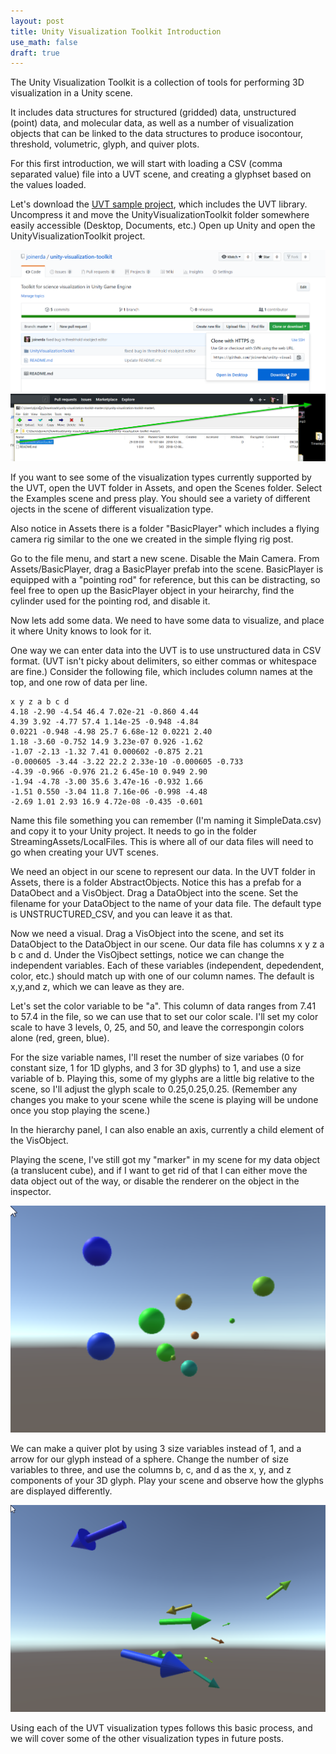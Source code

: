 ```yaml
---
layout: post
title: Unity Visualization Toolkit Introduction
use_math: false
draft: true
---
```


The Unity Visualization Toolkit is a collection of tools for performing 3D visualization in a Unity scene.

It includes data structures for structured (gridded) data, unstructured (point) data, and molecular data, as well as a number of visualization objects that can be linked to the data structures to produce isocontour, threshold, volumetric, glyph, and quiver plots.

For this first introduction, we will start with loading a CSV (comma separated value) file into a UVT scene, and creating a glyphset based on the values loaded.

Let's download the [UVT sample project](https://github.com/joinerda/unity-visualization-toolkit), which includes the UVT library. Uncompress it and move the UnityVisualizationToolkit folder somewhere easily accessible (Desktop, Documents, etc.) Open up Unity and open the UnityVisualizationToolkit project.

![getting UVT from github site](/images/blog_2018_12_20/figure1.png)
![getting UVT from github site](/images/blog_2018_12_20/figure2.png)

If you want to see some of the visualization types currently supported by the UVT, open the UVT folder in Assets, and open the Scenes folder. Select the Examples scene and press play. You should see a variety of different ojects in the scene of different visualization type.

Also notice in Assets there is a folder "BasicPlayer" which includes a flying camera rig similar to the one we created in the simple flying rig post.

Go to the file menu, and start a new scene. Disable the Main Camera. From Assets/BasicPlayer, drag a BasicPlayer prefab into the scene. BasicPlayer is equipped with a "pointing rod" for reference, but this can be distracting, so feel free to open up the BasicPlayer object in your heirarchy, find the cylinder used for the pointing rod, and disable it.

Now lets add some data. We need to have some data to visualize, and place it where Unity knows to look for it.

One way we can enter data into the UVT is to use unstructured data in CSV format. (UVT isn't picky about delimiters, so either commas or whitespace are fine.) Consider the following file, which includes column names at the top, and one row of data per line.

```
x y z a b c d
4.18 -2.90 -4.54 46.4 7.02e-21 -0.860 4.44 
4.39 3.92 -4.77 57.4 1.14e-25 -0.948 -4.84 
0.0221 -0.948 -4.98 25.7 6.68e-12 0.0221 2.40 
1.18 -3.60 -0.752 14.9 3.23e-07 0.926 -1.62 
-1.07 -2.13 -1.32 7.41 0.000602 -0.875 2.21 
-0.000605 -3.44 -3.22 22.2 2.33e-10 -0.000605 -0.733 
-4.39 -0.966 -0.976 21.2 6.45e-10 0.949 2.90 
-1.94 -4.78 -3.00 35.6 3.47e-16 -0.932 1.66 
-1.51 0.550 -3.04 11.8 7.16e-06 -0.998 -4.48 
-2.69 1.01 2.93 16.9 4.72e-08 -0.435 -0.601 
```

Name this file something you can remember (I'm naming it SimpleData.csv) and copy it to your Unity project. It needs to go in the folder StreamingAssets/LocalFiles. This is where all of our data files will need to go when creating your UVT scenes.

We need an object in our scene to represent our data. In the UVT folder in Assets, there is a folder AbstractObjects. Notice this has a prefab for a DataObect and a VisObject. Drag a DataObject into the scene. Set the filename for your DataObject to the name of your data file. The default type is UNSTRUCTURED_CSV, and you can leave it as that. 

Now we need a visual. Drag a VisObject into the scene, and set its DataObject to the DataObject in our scene. Our data file has columns x y z a b c and d. Under the VisOjbect settings, notice we can change the independent variables. Each of these variables (independent, depedendent, color, etc.) should match up with one of our column names. The default is x,y,and z, which we can leave as they are.

Let's set the color variable to be "a". This column of data ranges from 7.41 to 57.4 in the file, so we can use that to set our color scale. I'll set my color scale to have 3 levels, 0, 25, and 50, and leave the correspongin colors alone (red, green, blue).

For the size variable names, I'll reset the number of size variabes (0 for constant size, 1 for 1D glyphs, and 3 for 3D glyphs) to 1, and use a size variable of b. Playing this, some of my glyphs are a little big relative to the scene, so I'll adjust the glyph scale to 0.25,0.25,0.25. (Remember any changes you make to your scene while the scene is playing will be undone once you stop playing the scene.)

In the hierarchy panel, I can also enable an axis, currently a child element of the VisObject.

Playing the scene, I've still got my "marker" in my scene for my data object (a translucent cube), and if I want to get rid of that I can either move the data object out of the way, or disable the renderer on the object in the inspector.

![1D glyphs](/images/blog_2018_12_20/figure3.png)

We can make a quiver plot by using 3 size variables instead of 1, and a arrow for our glyph instead of a sphere. Change the number of size variables to three, and use the columns b, c, and d as the x, y, and z components of your 3D glyph. Play your scene and observe how the glyphs are displayed differently.

![3D glyphs](/images/blog_2018_12_20/figure4.png)


Using each of the UVT visualization types follows this basic process, and we will cover some of the other visualization types in future posts.
